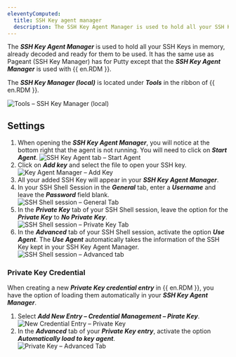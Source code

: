 ```yaml
---
eleventyComputed:
  title: SSH Key agent manager
  description: The SSH Key Agent Manager is used to hold all your SSH Keys in memory, already decoded and ready for them to be used. 
---
```

The ***SSH Key Agent Manager*** is used to hold all your SSH Keys in memory, already decoded and ready for them to be used. It has the same use as Pageant (SSH Key Manager) has for Putty except that the ***SSH Key Agent Manager*** is used with {{ en.RDM }}. 

The ***SSH Key Manager (local)*** is located under ***Tools*** in the ribbon of {{ en.RDM }}.

![Tools – SSH Key Manager (local)](https://webdevolutions.blob.core.windows.net/docs/en/rdm/windows/RDMWin6244.png)

## Settings 

1. When opening the ***SSH Key Agent Manager***, you will notice at the bottom right that the agent is not running. You will need to click on ***Start Agent***. 
![SSH Key Agent tab – Start Agent](https://webdevolutions.blob.core.windows.net/docs/en/rdm/windows/RDMWin6246.png) 
1. Click on ***Add key*** and select the file to open your SSH key.  
![Key Agent Manager – Add Key](https://webdevolutions.blob.core.windows.net/docs/en/rdm/windows/RDMWin6247.png) 
1. All your added SSH Key will appear in your ***SSH Key Agent Manager***. 
1. In your SSH Shell Session in the ***General*** tab, enter a ***Username*** and leave the ***Password*** field blank.  
![SSH Shell session – General Tab](https://webdevolutions.blob.core.windows.net/docs/en/rdm/windows/RDMWin6249.png) 
1. In the ***Private Key*** tab of your SSH Shell session, leave the option for the ***Private Key*** to ***No Private Key***.  
![SSH Shell session – Private Key Tab](https://webdevolutions.blob.core.windows.net/docs/en/rdm/windows/RDMWin6250.png)  
1. In the ***Advanced*** tab of your SSH Shell session, activate the option ***Use Agent***. The ***Use Agent*** automatically takes the information of the SSH Key kept in your SSH Key Agent Manager.  
![SSH Shell session – Advanced tab](https://webdevolutions.blob.core.windows.net/docs/en/rdm/windows/RDMWin6251.png) 

### Private Key Credential 

When creating a new ***Private Key credential entry*** in {{ en.RDM }}, you have the option of loading them automatically in your ***SSH Key Agent Manager***.  

1. Select ***Add New Entry – Credential Management – Pirate Key***.   
![New Credential Entry – Private Key](https://webdevolutions.blob.core.windows.net/docs/en/rdm/windows/RDMWin6252.png) 
1. In the ***Advanced*** tab of your ***Private Key entry***, activate the option ***Automatically load to key agent***.  
![Private Key – Advanced Tab](https://webdevolutions.blob.core.windows.net/docs/en/rdm/windows/RDMWin6253.png) 

